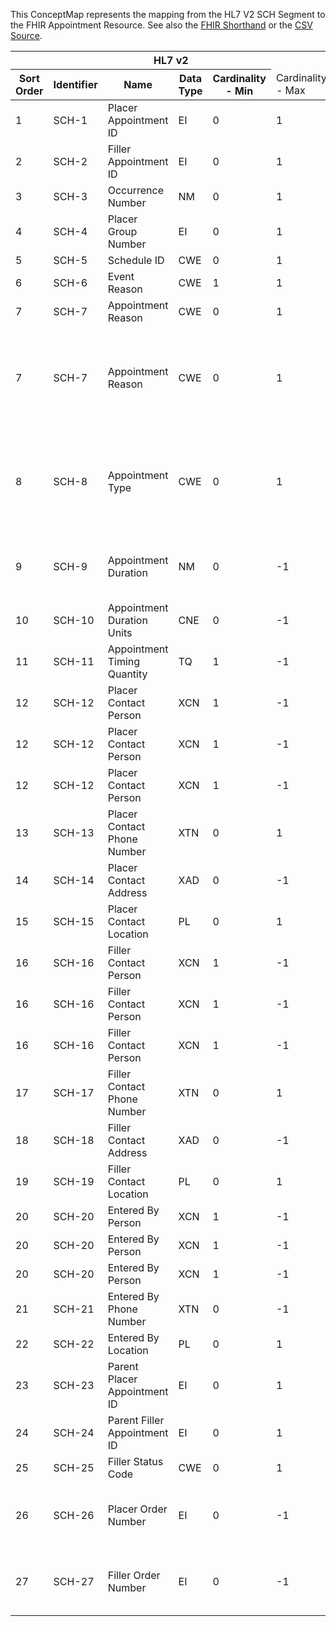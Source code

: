 
This ConceptMap represents the mapping from the HL7 V2 SCH Segment to the FHIR Appointment Resource. See also the <a href='https://github.com/HL7/v2-to-fhir/blob/master/input/fsh/Segment SCH to Appointment.fsh'>FHIR Shorthand</a> or the <a href='https://github.com/HL7/v2-to-fhir/blob/master/mappings/segments/HL7 Segment - FHIR R4_ SCH%5BAppointment%5D - Sheet1.csv'>CSV Source</a>.
<table class='grid'><thead>
<tr><th colspan='6'>HL7 v2</th><th colspan='3'>Condition (IF True, args)</th><th colspan='8'>HL7 FHIR</th><th rowspan='2'>Comments</th></tr>
<tr><th title='Rows are listed in sequence of how they appear in the v2 standard. The first column, Sort Order, provides a sort order that can re-create the original v2 standard sequence in case one opts to re-sort/filter the rows.'>Sort Order</th><th title='Contains the formal Segment Name and Field Sequence according to the base standard using &quot;-&quot; as the delimiter.'>Identifier</th><th title='The formal name of the field in the most current published version.'>Name</th><th title='The data type of the field in the most current published version if not deprecated, otherwise the data type at the time it was deprecated and removed.'>Data Type</th><th title='The V2 min cardinality expressed numerically.'>Cardinality - Min</th><td style='border-right: 2px' title='The V2 max cardinality expressed numerically.'>Cardinality - Max</td><th title='Condition in an easy to read syntax (Computable ANTLR)'>Computable ANTLR</th><th title='Condition in FHIRPath Notation'>Computable FHIRPath</th><td style='border-right: 2px' title='Condition expressed in narrative form'>Narrative</td><th title='An existing FHIR attribute in the target FHIR version.'>FHIR Attribute</th><th title='A proposed extension. It will be expressed with #ext-...# around the proposed name. '>Extension</th><th title='The FHIR attribute&apos;s data type in the target FHIR version.'>Data Type</th><th title='The FHIR min cardinality expressed numerically.'>Cardinality - Min</th><td style='border-right: 2px' title='The FHIR max cardinality expressed numerically.'>Cardinality - Max</td><th title='The URL to the Data Type Map that is to be used for the attribute in this segment.'>Data Type Mapping</th><th title='The fixed or computed value to assign'>Vocabulary Mapping<br/>(IS, ID, CE, CEN, CWE)</th><th title='The URL to the Vocabulary Map that is to be used for the coded element for this attribute.'>Assignment</th></tr></thead>
<tbody>
<tr><td>1</td><td>SCH-1</td><td>Placer Appointment ID</td><td>EI</td><td>0</td><td style='border-right: 2px'>1</td><td style='border-right: 2px'></td><td style='border-right: 2px'></td><td style='border-right: 2px'></td><td><a href='https://hl7.org/fhir/R4/datatypes.html#Identifier'>Identifier</a></td><td style='border-right: 2px'></td><td><a href='https://hl7.org/fhir/R4/datatypes.html#Identifier'>Identifier</a></td><td>0</td><td>-1</td><td><a href='ConceptMap-datatype-ei-extension-to-identifier.html'>EI[Identifier-Extension]</a></td><td style='border-right: 2px'></td><td style='border-right: 2px'></td><td style='border-right: 2px'></td></tr>
<tr><td>2</td><td>SCH-2</td><td>Filler Appointment ID</td><td>EI</td><td>0</td><td style='border-right: 2px'>1</td><td style='border-right: 2px'></td><td style='border-right: 2px'></td><td style='border-right: 2px'></td><td><a href='https://hl7.org/fhir/R4/datatypes.html#Identifier'>Identifier</a></td><td style='border-right: 2px'></td><td><a href='https://hl7.org/fhir/R4/datatypes.html#Identifier'>Identifier</a></td><td>0</td><td>-1</td><td><a href='ConceptMap-datatype-ei-extension-to-identifier.html'>EI[Identifier-Extension]</a></td><td style='border-right: 2px'></td><td style='border-right: 2px'></td><td style='border-right: 2px'></td></tr>
<tr><td>3</td><td>SCH-3</td><td>Occurrence Number</td><td>NM</td><td>0</td><td style='border-right: 2px'>1</td><td style='border-right: 2px'></td><td style='border-right: 2px'></td><td style='border-right: 2px'></td><td style='border-right: 2px'></td><td style='border-right: 2px'></td><td style='border-right: 2px'></td><td style='border-right: 2px'></td><td style='border-right: 2px'></td><td style='border-right: 2px'></td><td style='border-right: 2px'></td><td style='border-right: 2px'></td><td style='border-right: 2px'></td></tr>
<tr><td>4</td><td>SCH-4</td><td>Placer Group Number</td><td>EI</td><td>0</td><td style='border-right: 2px'>1</td><td style='border-right: 2px'></td><td style='border-right: 2px'></td><td style='border-right: 2px'></td><td style='border-right: 2px'></td><td style='border-right: 2px'></td><td style='border-right: 2px'></td><td style='border-right: 2px'></td><td style='border-right: 2px'></td><td style='border-right: 2px'></td><td style='border-right: 2px'></td><td style='border-right: 2px'></td><td style='border-right: 2px'></td></tr>
<tr><td>5</td><td>SCH-5</td><td>Schedule ID</td><td>CWE</td><td>0</td><td style='border-right: 2px'>1</td><td style='border-right: 2px'></td><td style='border-right: 2px'></td><td style='border-right: 2px'></td><td style='border-right: 2px'></td><td style='border-right: 2px'></td><td style='border-right: 2px'></td><td style='border-right: 2px'></td><td style='border-right: 2px'></td><td style='border-right: 2px'></td><td style='border-right: 2px'></td><td style='border-right: 2px'></td><td style='border-right: 2px'></td></tr>
<tr><td>6</td><td>SCH-6</td><td>Event Reason</td><td>CWE</td><td>1</td><td style='border-right: 2px'>1</td><td style='border-right: 2px'></td><td style='border-right: 2px'></td><td style='border-right: 2px'></td><td style='border-right: 2px'></td><td style='border-right: 2px'></td><td style='border-right: 2px'></td><td style='border-right: 2px'></td><td style='border-right: 2px'></td><td style='border-right: 2px'></td><td style='border-right: 2px'></td><td style='border-right: 2px'></td><td style='border-right: 2px'></td></tr>
<tr><td>7</td><td>SCH-7</td><td>Appointment Reason</td><td>CWE</td><td>0</td><td style='border-right: 2px'>1</td><td>IF CWE.3 IS "HL70276"</td><td style='border-right: 2px'></td><td style='border-right: 2px'></td><td><a href='https://hl7.org/fhir/R4/Appointment-definitions.html#Appointment.reasonCode'>Appointment.reasonCode</a></td><td style='border-right: 2px'></td><td><a href='https://hl7.org/fhir/R4/datatypes.html#CodeableConcept'>CodeableConcept</a></td><td>0</td><td>-1</td><td><a href='ConceptMap-datatype-cwe-to-codeableconcept.html'>CWE[CodeableConcept]</a></td><td><a href='ConceptMap-table-hl70276-to-sct.html'>AppointmentReasonCodes</a></td><td style='border-right: 2px'></td><td style='border-right: 2px'></td></tr>
<tr><td>7</td><td>SCH-7</td><td>Appointment Reason</td><td>CWE</td><td>0</td><td style='border-right: 2px'>1</td><td>IF CWE.3 IS "HL70277"</td><td style='border-right: 2px'></td><td style='border-right: 2px'></td><td><a href='https://hl7.org/fhir/R4/Appointment-definitions.html#Appointment.appointmentType'>Appointment.appointmentType</a></td><td style='border-right: 2px'></td><td><a href='https://hl7.org/fhir/R4/datatypes.html#CodeableConcept'>CodeableConcept</a></td><td>0</td><td>1</td><td><a href='ConceptMap-datatype-cwe-to-codeableconcept.html'>CWE[CodeableConcept]</a></td><td><a href='ConceptMap-table-hl70277-to-v2-0277.html'>AppointmentTypeCodes</a></td><td style='border-right: 2px'></td><td>Note that in V2 this is Table HL70276, but there is a problem with that as it does not reflect SCH-7, rather SCH-8.  We are working on correcting that in HL7 v2.</td></tr>
<tr><td>8</td><td>SCH-8</td><td>Appointment Type</td><td>CWE</td><td>0</td><td style='border-right: 2px'>1</td><td>IF CWE.3 IS "HL70277"</td><td style='border-right: 2px'></td><td style='border-right: 2px'></td><td><a href='https://hl7.org/fhir/R4/Appointment-definitions.html#Appointment.appointmentType'>Appointment.appointmentType</a></td><td style='border-right: 2px'></td><td><a href='https://hl7.org/fhir/R4/datatypes.html#CodeableConcept'>CodeableConcept</a></td><td>0</td><td>1</td><td><a href='ConceptMap-datatype-cwe-to-codeableconcept.html'>CWE[CodeableConcept]</a></td><td><a href='ConceptMap-table-hl70277-to-v2-0277.html'>AppointmentTypeCodes</a></td><td style='border-right: 2px'></td><td>Note that in V2 this is Table HL70276, but there is a problem with that as it does not reflect SCH-7, rather SCH-8.  We are working on correcting that in HL7 v2.</td></tr>
<tr><td>9</td><td>SCH-9</td><td>Appointment Duration</td><td>NM</td><td>0</td><td style='border-right: 2px'>-1</td><td></td><td></td><td style='border-right: 2px'>If SCH-10 indicates units of minutes</td><td><a href='https://hl7.org/fhir/R4/Appointment-definitions.html#Appointment.minutesDuration'>Appointment.minutesDuration</a></td><td></td><td><a href='https://hl7.org/fhir/R4/datatypes.html#positiveInt'>positiveInt</a></td><td>0</td><td>1</td><td></td><td></td><td></td><td></td></tr>
<tr><td>10</td><td>SCH-10</td><td>Appointment Duration Units</td><td>CNE</td><td>0</td><td style='border-right: 2px'>-1</td><td style='border-right: 2px'></td><td style='border-right: 2px'></td><td style='border-right: 2px'></td><td style='border-right: 2px'></td><td style='border-right: 2px'></td><td style='border-right: 2px'></td><td style='border-right: 2px'></td><td style='border-right: 2px'></td><td style='border-right: 2px'></td><td style='border-right: 2px'></td><td style='border-right: 2px'></td><td style='border-right: 2px'></td></tr>
<tr><td>11</td><td>SCH-11</td><td>Appointment Timing Quantity</td><td>TQ</td><td>1</td><td style='border-right: 2px'>-1</td><td style='border-right: 2px'></td><td style='border-right: 2px'></td><td style='border-right: 2px'></td><td><a href='https://hl7.org/fhir/R4/Appointment-definitions.html#Appointment.$this'>Appointment.$this</a></td><td style='border-right: 2px'></td><td style='border-right: 2px'></td><td style='border-right: 2px'></td><td style='border-right: 2px'></td><td><a href='ConceptMap-datatype-tq-to-appointment.html'>TQ[Appointment]</a></td><td style='border-right: 2px'></td><td style='border-right: 2px'></td><td style='border-right: 2px'></td></tr>
<tr><td>12</td><td>SCH-12</td><td>Placer Contact Person</td><td>XCN</td><td>1</td><td style='border-right: 2px'>-1</td><td style='border-right: 2px'></td><td style='border-right: 2px'></td><td style='border-right: 2px'></td><td><a href='https://hl7.org/fhir/R4/Appointment-definitions.html#Appointment.participant.actor'>Appointment.participant.actor</a>(<a href='https://hl7.org/fhir/R4/Appointment-definitions.html#Appointment.Practitioner'>Appointment.Practitioner</a>)</td><td style='border-right: 2px'></td><td><a href='https://hl7.org/fhir/R4/references.html'>Reference</a>(<a href='https://hl7.org/fhir/R4/Appointment-definitions.html#Appointment.Practitioner'>Appointment.Practitioner</a>)</td><td>0</td><td>1</td><td><a href='ConceptMap-datatype-xcn-to-practitioner.html'>XCN[Practitioner]</a></td><td style='border-right: 2px'></td><td style='border-right: 2px'></td><td style='border-right: 2px'></td></tr>
<tr><td>12</td><td>SCH-12</td><td>Placer Contact Person</td><td>XCN</td><td>1</td><td style='border-right: 2px'>-1</td><td style='border-right: 2px'></td><td style='border-right: 2px'></td><td style='border-right: 2px'></td><td><a href='https://hl7.org/fhir/R4/Appointment-definitions.html#Appointment.participant.type.coding.code'>Appointment.participant.type.coding.code</a></td><td style='border-right: 2px'></td><td style='border-right: 2px'></td><td style='border-right: 2px'></td><td style='border-right: 2px'></td><td style='border-right: 2px'></td><td style='border-right: 2px'></td><td>#placer contact#</td><td style='border-right: 2px'></td></tr>
<tr><td>12</td><td>SCH-12</td><td>Placer Contact Person</td><td>XCN</td><td>1</td><td style='border-right: 2px'>-1</td><td style='border-right: 2px'></td><td style='border-right: 2px'></td><td style='border-right: 2px'></td><td><a href='https://hl7.org/fhir/R4/Appointment-definitions.html#Appointment.participant.type.coding.system'>Appointment.participant.type.coding.system</a></td><td style='border-right: 2px'></td><td style='border-right: 2px'></td><td style='border-right: 2px'></td><td style='border-right: 2px'></td><td style='border-right: 2px'></td><td style='border-right: 2px'></td><td>"<a href='http://terminology.hl7.org/CodeSystem/participant-type'>http://terminology.hl7.org/CodeSystem/participant-type</a>"</td><td style='border-right: 2px'></td></tr>
<tr><td>13</td><td>SCH-13</td><td>Placer Contact Phone Number</td><td>XTN</td><td>0</td><td style='border-right: 2px'>1</td><td style='border-right: 2px'></td><td style='border-right: 2px'></td><td style='border-right: 2px'></td><td style='border-right: 2px'></td><td style='border-right: 2px'></td><td style='border-right: 2px'></td><td style='border-right: 2px'></td><td style='border-right: 2px'></td><td style='border-right: 2px'></td><td style='border-right: 2px'></td><td style='border-right: 2px'></td><td style='border-right: 2px'></td></tr>
<tr><td>14</td><td>SCH-14</td><td>Placer Contact Address</td><td>XAD</td><td>0</td><td style='border-right: 2px'>-1</td><td style='border-right: 2px'></td><td style='border-right: 2px'></td><td style='border-right: 2px'></td><td style='border-right: 2px'></td><td style='border-right: 2px'></td><td style='border-right: 2px'></td><td style='border-right: 2px'></td><td style='border-right: 2px'></td><td style='border-right: 2px'></td><td style='border-right: 2px'></td><td style='border-right: 2px'></td><td style='border-right: 2px'></td></tr>
<tr><td>15</td><td>SCH-15</td><td>Placer Contact Location</td><td>PL</td><td>0</td><td style='border-right: 2px'>1</td><td style='border-right: 2px'></td><td style='border-right: 2px'></td><td style='border-right: 2px'></td><td style='border-right: 2px'></td><td style='border-right: 2px'></td><td style='border-right: 2px'></td><td style='border-right: 2px'></td><td style='border-right: 2px'></td><td style='border-right: 2px'></td><td style='border-right: 2px'></td><td style='border-right: 2px'></td><td style='border-right: 2px'></td></tr>
<tr><td>16</td><td>SCH-16</td><td>Filler Contact Person</td><td>XCN</td><td>1</td><td style='border-right: 2px'>-1</td><td style='border-right: 2px'></td><td style='border-right: 2px'></td><td style='border-right: 2px'></td><td><a href='https://hl7.org/fhir/R4/Appointment-definitions.html#Appointment.participant.actor'>Appointment.participant.actor</a>(<a href='https://hl7.org/fhir/R4/Appointment-definitions.html#Appointment.Practitioner'>Appointment.Practitioner</a>)</td><td style='border-right: 2px'></td><td><a href='https://hl7.org/fhir/R4/references.html'>Reference</a>(<a href='https://hl7.org/fhir/R4/Appointment-definitions.html#Appointment.Practitioner'>Appointment.Practitioner</a>)</td><td>0</td><td>1</td><td><a href='ConceptMap-datatype-xcn-to-practitioner.html'>XCN[Practitioner]</a></td><td style='border-right: 2px'></td><td style='border-right: 2px'></td><td style='border-right: 2px'></td></tr>
<tr><td>16</td><td>SCH-16</td><td>Filler Contact Person</td><td>XCN</td><td>1</td><td style='border-right: 2px'>-1</td><td style='border-right: 2px'></td><td style='border-right: 2px'></td><td style='border-right: 2px'></td><td><a href='https://hl7.org/fhir/R4/Appointment-definitions.html#Appointment.participant.type.coding.code'>Appointment.participant.type.coding.code</a></td><td style='border-right: 2px'></td><td style='border-right: 2px'></td><td style='border-right: 2px'></td><td style='border-right: 2px'></td><td style='border-right: 2px'></td><td style='border-right: 2px'></td><td>#filler contact#</td><td style='border-right: 2px'></td></tr>
<tr><td>16</td><td>SCH-16</td><td>Filler Contact Person</td><td>XCN</td><td>1</td><td style='border-right: 2px'>-1</td><td style='border-right: 2px'></td><td style='border-right: 2px'></td><td style='border-right: 2px'></td><td><a href='https://hl7.org/fhir/R4/Appointment-definitions.html#Appointment.participant.type.coding.system'>Appointment.participant.type.coding.system</a></td><td style='border-right: 2px'></td><td style='border-right: 2px'></td><td style='border-right: 2px'></td><td style='border-right: 2px'></td><td style='border-right: 2px'></td><td style='border-right: 2px'></td><td>"<a href='http://terminology.hl7.org/CodeSystem/participant-type'>http://terminology.hl7.org/CodeSystem/participant-type</a>"</td><td style='border-right: 2px'></td></tr>
<tr><td>17</td><td>SCH-17</td><td>Filler Contact Phone Number</td><td>XTN</td><td>0</td><td style='border-right: 2px'>1</td><td style='border-right: 2px'></td><td style='border-right: 2px'></td><td style='border-right: 2px'></td><td style='border-right: 2px'></td><td style='border-right: 2px'></td><td style='border-right: 2px'></td><td style='border-right: 2px'></td><td style='border-right: 2px'></td><td style='border-right: 2px'></td><td style='border-right: 2px'></td><td style='border-right: 2px'></td><td style='border-right: 2px'></td></tr>
<tr><td>18</td><td>SCH-18</td><td>Filler Contact Address</td><td>XAD</td><td>0</td><td style='border-right: 2px'>-1</td><td style='border-right: 2px'></td><td style='border-right: 2px'></td><td style='border-right: 2px'></td><td style='border-right: 2px'></td><td style='border-right: 2px'></td><td style='border-right: 2px'></td><td style='border-right: 2px'></td><td style='border-right: 2px'></td><td style='border-right: 2px'></td><td style='border-right: 2px'></td><td style='border-right: 2px'></td><td style='border-right: 2px'></td></tr>
<tr><td>19</td><td>SCH-19</td><td>Filler Contact Location</td><td>PL</td><td>0</td><td style='border-right: 2px'>1</td><td style='border-right: 2px'></td><td style='border-right: 2px'></td><td style='border-right: 2px'></td><td style='border-right: 2px'></td><td style='border-right: 2px'></td><td style='border-right: 2px'></td><td style='border-right: 2px'></td><td style='border-right: 2px'></td><td style='border-right: 2px'></td><td style='border-right: 2px'></td><td style='border-right: 2px'></td><td style='border-right: 2px'></td></tr>
<tr><td>20</td><td>SCH-20</td><td>Entered By Person</td><td>XCN</td><td>1</td><td style='border-right: 2px'>-1</td><td style='border-right: 2px'></td><td style='border-right: 2px'></td><td style='border-right: 2px'></td><td><a href='https://hl7.org/fhir/R4/Appointment-definitions.html#Appointment.participant.actor'>Appointment.participant.actor</a>(<a href='https://hl7.org/fhir/R4/Appointment-definitions.html#Appointment.Practitioner'>Appointment.Practitioner</a>)</td><td style='border-right: 2px'></td><td><a href='https://hl7.org/fhir/R4/references.html'>Reference</a>(<a href='https://hl7.org/fhir/R4/Appointment-definitions.html#Appointment.Practitioner'>Appointment.Practitioner</a>)</td><td>0</td><td>1</td><td><a href='ConceptMap-datatype-xcn-to-practitioner.html'>XCN[Practitioner]</a></td><td style='border-right: 2px'></td><td style='border-right: 2px'></td><td style='border-right: 2px'></td></tr>
<tr><td>20</td><td>SCH-20</td><td>Entered By Person</td><td>XCN</td><td>1</td><td style='border-right: 2px'>-1</td><td style='border-right: 2px'></td><td style='border-right: 2px'></td><td style='border-right: 2px'></td><td><a href='https://hl7.org/fhir/R4/Appointment-definitions.html#Appointment.participant.type.coding.code'>Appointment.participant.type.coding.code</a></td><td style='border-right: 2px'></td><td style='border-right: 2px'></td><td style='border-right: 2px'></td><td style='border-right: 2px'></td><td style='border-right: 2px'></td><td style='border-right: 2px'></td><td>enterer</td><td style='border-right: 2px'></td></tr>
<tr><td>20</td><td>SCH-20</td><td>Entered By Person</td><td>XCN</td><td>1</td><td style='border-right: 2px'>-1</td><td style='border-right: 2px'></td><td style='border-right: 2px'></td><td style='border-right: 2px'></td><td><a href='https://hl7.org/fhir/R4/Appointment-definitions.html#Appointment.participant.type.coding.system'>Appointment.participant.type.coding.system</a></td><td style='border-right: 2px'></td><td style='border-right: 2px'></td><td style='border-right: 2px'></td><td style='border-right: 2px'></td><td style='border-right: 2px'></td><td style='border-right: 2px'></td><td><a href='http://terminology.hl7.org/CodeSystem/provenance-participant-type'>http://terminology.hl7.org/CodeSystem/provenance-participant-type</a></td><td style='border-right: 2px'></td></tr>
<tr><td>21</td><td>SCH-21</td><td>Entered By Phone Number</td><td>XTN</td><td>0</td><td style='border-right: 2px'>-1</td><td style='border-right: 2px'></td><td style='border-right: 2px'></td><td style='border-right: 2px'></td><td style='border-right: 2px'></td><td style='border-right: 2px'></td><td style='border-right: 2px'></td><td style='border-right: 2px'></td><td style='border-right: 2px'></td><td style='border-right: 2px'></td><td style='border-right: 2px'></td><td style='border-right: 2px'></td><td style='border-right: 2px'></td></tr>
<tr><td>22</td><td>SCH-22</td><td>Entered By Location</td><td>PL</td><td>0</td><td style='border-right: 2px'>1</td><td style='border-right: 2px'></td><td style='border-right: 2px'></td><td style='border-right: 2px'></td><td style='border-right: 2px'></td><td style='border-right: 2px'></td><td style='border-right: 2px'></td><td style='border-right: 2px'></td><td style='border-right: 2px'></td><td style='border-right: 2px'></td><td style='border-right: 2px'></td><td style='border-right: 2px'></td><td style='border-right: 2px'></td></tr>
<tr><td>23</td><td>SCH-23</td><td>Parent Placer Appointment ID</td><td>EI</td><td>0</td><td style='border-right: 2px'>1</td><td style='border-right: 2px'></td><td style='border-right: 2px'></td><td style='border-right: 2px'></td><td style='border-right: 2px'></td><td style='border-right: 2px'></td><td style='border-right: 2px'></td><td style='border-right: 2px'></td><td style='border-right: 2px'></td><td style='border-right: 2px'></td><td style='border-right: 2px'></td><td style='border-right: 2px'></td><td style='border-right: 2px'></td></tr>
<tr><td>24</td><td>SCH-24</td><td>Parent Filler Appointment ID</td><td>EI</td><td>0</td><td style='border-right: 2px'>1</td><td style='border-right: 2px'></td><td style='border-right: 2px'></td><td style='border-right: 2px'></td><td style='border-right: 2px'></td><td style='border-right: 2px'></td><td style='border-right: 2px'></td><td style='border-right: 2px'></td><td style='border-right: 2px'></td><td style='border-right: 2px'></td><td style='border-right: 2px'></td><td style='border-right: 2px'></td><td style='border-right: 2px'></td></tr>
<tr><td>25</td><td>SCH-25</td><td>Filler Status Code</td><td>CWE</td><td>0</td><td style='border-right: 2px'>1</td><td style='border-right: 2px'></td><td style='border-right: 2px'></td><td style='border-right: 2px'></td><td><a href='https://hl7.org/fhir/R4/Appointment-definitions.html#Appointment.status'>Appointment.status</a></td><td style='border-right: 2px'></td><td><a href='https://hl7.org/fhir/R4/datatypes.html#code'>code</a></td><td>1</td><td>1</td><td><a href='ConceptMap-datatype-cwe-to-code.html'>CWE[code]</a></td><td><a href='ConceptMap-table-hl70278-to-appointmentstatus.html'>FillerStatusCodes[Appointment]</a></td><td style='border-right: 2px'></td><td style='border-right: 2px'></td></tr>
<tr><td>26</td><td>SCH-26</td><td>Placer Order Number</td><td>EI</td><td>0</td><td style='border-right: 2px'>-1</td><td style='border-right: 2px'></td><td style='border-right: 2px'></td><td style='border-right: 2px'></td><td><a href='https://hl7.org/fhir/R4/Appointment-definitions.html#Appointment.basedOn'>Appointment.basedOn</a>(<a href='https://hl7.org/fhir/R4/Appointment-definitions.html#Appointment.ServiceRequest'>Appointment.ServiceRequest</a>)</td><td style='border-right: 2px'></td><td><a href='https://hl7.org/fhir/R4/references.html'>Reference</a>(<a href='https://hl7.org/fhir/R4/Appointment-definitions.html#Appointment.ServiceRequest'>Appointment.ServiceRequest</a>)</td><td style='border-right: 2px'></td><td style='border-right: 2px'></td><td style='border-right: 2px'></td><td style='border-right: 2px'></td><td style='border-right: 2px'></td><td>If valued, make sure that Appointment.basedOn is used to link to the ServiceRequest</td></tr>
<tr><td>27</td><td>SCH-27</td><td>Filler Order Number</td><td>EI</td><td>0</td><td style='border-right: 2px'>-1</td><td style='border-right: 2px'></td><td style='border-right: 2px'></td><td style='border-right: 2px'></td><td><a href='https://hl7.org/fhir/R4/Appointment-definitions.html#Appointment.basedOn'>Appointment.basedOn</a>(<a href='https://hl7.org/fhir/R4/Appointment-definitions.html#Appointment.ServiceRequest'>Appointment.ServiceRequest</a>)</td><td style='border-right: 2px'></td><td><a href='https://hl7.org/fhir/R4/references.html'>Reference</a>(<a href='https://hl7.org/fhir/R4/Appointment-definitions.html#Appointment.ServiceRequest'>Appointment.ServiceRequest</a>)</td><td style='border-right: 2px'></td><td style='border-right: 2px'></td><td style='border-right: 2px'></td><td style='border-right: 2px'></td><td style='border-right: 2px'></td><td>If valued, make sure that Appointment.basedOn is used to link to the ServiceRequest</td></tr>
</tbody>
</table>
